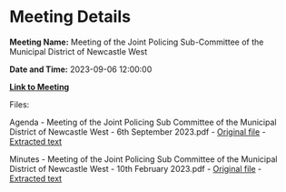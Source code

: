 # Meeting Details

**Meeting Name:** Meeting of the Joint Policing Sub-Committee of the Municipal District of Newcastle West

**Date and Time:** 2023-09-06 12:00:00

**[Link to Meeting](https://www.limerick.ie/council/whats-on/meeting-of-the-joint-policing-sub-committee-of-the-municipal-district-of-0)**

Files: 

Agenda - Meeting of the Joint Policing Sub Committee of the Municipal District of Newcastle West - 6th September 2023.pdf - [Original file](https://www.limerick.ie/sites/default/files/media/documents/2023-09/00-Agenda-Meeting-of-the-Joint-Policing-Sub-Committee-of-the-Municipal-District-of-Newcastle-West-6th-September-2023.pdf) - [Extracted text](./Agenda%20-%20Meeting%20of%20the%20Joint%20Policing%20Sub%20Committee%20of%20the%20Municipal%20District%20of%20Newcastle%20West%20-%206th%20September%202023.md)

Minutes - Meeting of the Joint Policing Sub Committee of the Municipal District of Newcastle West - 10th February 2023.pdf - [Original file](https://www.limerick.ie/sites/default/files/media/documents/2023-09/01-Minutes-Meeting-of-the-Joint-Policing-Sub-Committee-of-the-Municipal-District-of-Newcastle-West-10th-February-2023.pdf) - [Extracted text](./Minutes%20-%20Meeting%20of%20the%20Joint%20Policing%20Sub%20Committee%20of%20the%20Municipal%20District%20of%20Newcastle%20West%20-%2010th%20February%202023.md)

